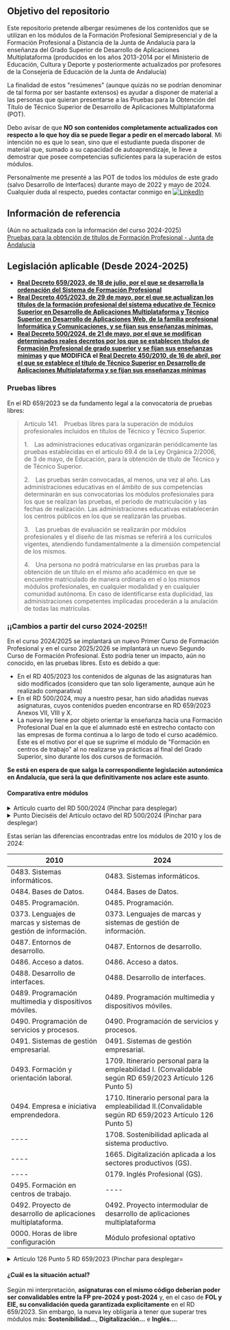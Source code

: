 
## Objetivo del repositorio

Este repositorio pretende albergar resúmenes de los contenidos que se utilizan en los módulos de la Formación Profesional Semipresencial y de la Formación Profesional a Distancia de la Junta de Andalucía para la enseñanza del Grado Superior de Desarrollo de Aplicaciones Multiplataforma (producidos en los años 2013-2014 por el Ministerio de Educación, Cultura y Deporte y posteriormente actualizados por profesores de la Consejería de Educación de la Junta de Andalucía)

La finalidad de estos "resúmenes" (aunque quizás no se podrían denominar de tal forma por ser bastante extensos) es ayudar a disponer de material a las personas que quieran presentarse a las Pruebas para la Obtención del Título de Técnico Superior de Desarrollo de Aplicaciones Multiplataforma (POT). 

Debo avisar de que **NO son contenidos completamente actualizados con respecto a lo que hoy día se puede llegar a pedir en el mercado laboral**. Mi intención no es que lo sean, sino que el estudiante pueda disponer de material que, sumado a su capacidad de autoaprendizaje, le lleve a demostrar que posee competencias suficientes para la superación de estos módulos.

Personalmente me presenté a las POT de todos los módulos de este grado (salvo Desarrollo de Interfaces) durante mayo de 2022 y mayo de 2024. Cualquier duda al respecto, puedes contactar conmigo en [![LinkedIn](https://img.shields.io/badge/LinkedIn-%230077B5.svg?logo=linkedin&logoColor=white)](https://www.linkedin.com/in/robertomoreno/)

## Información de referencia
(Aún no actualizada con la información del curso 2024-2025)   
[Pruebas para la obtención de títulos de Formación Profesional - Junta de Andalucía](https://www.juntadeandalucia.es/educacion/portals/web/formacion-profesional-andaluza/quiero-formarme/pruebas-y-procedimientos/pruebas-obtencion-titulos)

## Legislación aplicable (Desde 2024-2025)
- **[Real Decreto 659/2023, de 18 de julio, por el que se desarrolla la ordenación del Sistema de Formación Profesional](https://www.boe.es/diario_boe/txt.php?id=BOE-A-2023-16889)**
- **[Real Decreto 405/2023, de 29 de mayo, por el que se actualizan los títulos de la formación profesional del sistema educativo de Técnico Superior en Desarrollo de Aplicaciones Multiplataforma y Técnico Superior en Desarrollo de Aplicaciones Web, de la familia profesional Informática y Comunicaciones, y se fijan sus enseñanzas mínimas.](https://www.boe.es/buscar/doc.php?id=BOE-A-2023-13221)**
- **[Real Decreto 500/2024, de 21 de mayo, por el que se modifican determinados reales decretos por los que se establecen títulos de Formación Profesional de grado superior y se fijan sus enseñanzas mínimas](https://www.boe.es/diario_boe/txt.php?id=BOE-A-2024-10685) **y que MODIFICA el** [Real Decreto 450/2010, de 16 de abril, por el que se establece el título de Técnico Superior en Desarrollo de Aplicaciones Multiplataforma y se fijan sus enseñanzas mínimas](https://www.boe.es/buscar/doc.php?id=BOE-A-2010-8067)**

### Pruebas libres 

En el RD 659/2023 se da fundamento legal a la convocatoria de pruebas libres:

> Artículo 141. Pruebas libres para la superación de módulos profesionales incluidos en títulos de Técnico y Técnico Superior.
>
> 1. Las administraciones educativas organizarán periódicamente las pruebas establecidas en el artículo 69.4 de la Ley Orgánica 2/2006, de 3 de mayo, de Educación, para la obtención de título de Técnico y de Técnico Superior.
>
> 2. Las pruebas serán convocadas, al menos, una vez al año. Las administraciones educativas en el ámbito de sus competencias determinarán en sus convocatorias los módulos profesionales para los que se realizan las pruebas, el periodo de matriculación y las fechas de realización. Las administraciones educativas establecerán los centros públicos en los que se realizarán las pruebas.
>
> 3. Las pruebas de evaluación se realizarán por módulos profesionales y el diseño de las mismas se referirá a los currículos vigentes, atendiendo fundamentalmente a la dimensión competencial de los mismos.
>
> 4. Una persona no podrá matricularse en las pruebas para la obtención de un título en el mismo año académico en que se encuentre matriculado de manera ordinaria en el o los mismos módulos profesionales, en cualquier modalidad y en cualquier comunidad autónoma. En caso de identificarse esta duplicidad, las administraciones competentes implicadas procederán a la anulación de todas las matrículas.

### ¡¡Cambios a partir del curso 2024-2025!!

En el curso 2024/2025 se implantará un nuevo Primer Curso de Formación Profesional y en el curso 2025/2026 se implantará un nuevo Segundo Curso de Formación Profesional.
Esto podría tener un impacto, aún no conocido, en las pruebas libres. Esto es debido a que:
- En el RD 405/2023 los contenidos de algunas de las asignaturas han sido modificados (considero que tan solo ligeramente, aunque aún he realizado comparativa)
- En el RD 500/2024, muy a nuestro pesar, han sido añadidas nuevas asignaturas, cuyos contenidos pueden encontrarse en RD 659/2023 Anexos VII, VIII y X.
- La nueva ley tiene por objeto orientar la enseñanza hacia una Formación Profesional Dual en la que el alumnado esté en estrecho contacto con las empresas de forma continua a lo largo de todo el curso académico. Este es el motivo por el que se suprime el módulo de "Formación en centros de trabajo" al no realizarse ya prácticas al final del Grado Superior, sino durante los dos cursos de formación.

**Se está en espera de que salga la correspondiente legislación autonómica en Andalucía, que será la que definitivamente nos aclare este asunto**.

#### Comparativa entre módulos

<details>
  <summary>Artículo cuarto del RD 500/2024 (Pinchar para desplegar)</summary>

> 1.º Se suprimen los siguientes módulos profesionales: Formación y orientación laboral. Empresa e iniciativa emprendedora y Formación en centros de trabajo, con el número de código que tuvieran en cada caso.
>
> 2.º El módulo de «Proyecto», con la denominación específica que corresponda, pasa a denominarse «Proyecto intermodular», manteniendo el resto de la denominación y número de código específico que tuviera en cada uno de los reales decretos afectados.
>
> 3.º Se incluyen los siguientes módulos profesionales al final del listado del artículo 10: 0179. Inglés Profesional (GS). 1709. Itinerario personal para la empleabilidad I. 1710. Itinerario personal para la empleabilidad II. 1665. Digitalización aplicada a los sectores productivos (GS). 1708. Sostenibilidad aplicada al sistema productivo y Módulo profesional optativo.
</details>

<details>
  <summary>Punto Dieciséis del Artículo octavo del RD 500/2024 (Pinchar para desplegar) </summary>

> Dieciséis. En el Real Decreto 450/2010, de 16 de abril, por el que se establece el título de Técnico Superior en Desarrollo de Aplicaciones Multiplataforma y se fijan sus enseñanzas mínimas, se incluye como anexo III el que figura como anexo XVII en el presente real decreto.
</details>

Estas serían las diferencias encontradas entre los módulos de 2010 y los de 2024:

| 2010                                                            | 2024                                                                                                     |
|-----------------------------------------------------------------|----------------------------------------------------------------------------------------------------------|
| 0483. Sistemas informáticos.                                    | 0483. Sistemas informáticos.                                                                             |
| 0484. Bases de Datos.                                           | 0484. Bases de Datos.                                                                                    |
| 0485. Programación.                                             | 0485. Programación.                                                                                      |
| 0373. Lenguajes de marcas y sistemas de gestión de información. | 0373. Lenguajes de marcas y sistemas de gestión de información.                                          | 
| 0487. Entornos de desarrollo.                                   | 0487. Entornos de desarrollo.                                                                            |
| 0486. Acceso a datos.                                           | 0486. Acceso a datos.                                                                                    |
| 0488. Desarrollo de interfaces.                                 | 0488. Desarrollo de interfaces.                                                                          |
| 0489. Programación multimedia y dispositivos móviles.           | 0489. Programación multimedia y dispositivos móviles.                                                    |
| 0490. Programación de servicios y procesos.                     | 0490. Programación de servicios y procesos.                                                              |
| 0491. Sistemas de gestión empresarial.                          | 0491. Sistemas de gestión empresarial.                                                                   |
| 0493. Formación y orientación laboral.                          | 1709. Itinerario personal para la empleabilidad I. (Convalidable según RD 659/2023 Artículo 126 Punto 5) | 
| 0494. Empresa e iniciativa emprendedora.                        | 1710. Itinerario personal para la empleabilidad II.(Convalidable según RD 659/2023 Artículo 126 Punto 5) |
| ----                                                            | 1708. Sostenibilidad aplicada al sistema productivo.                                                     |
| ----                                                            | 1665. Digitalización aplicada a los sectores productivos (GS).                                           |
| ----                                                            | 0179. Inglés Profesional (GS).                                                                           |
| 0495. Formación en centros de trabajo.                          | ----                                                                                                     |
| 0492. Proyecto de desarrollo de aplicaciones multiplataforma.   | 0492. Proyecto intermodular de desarrollo de aplicaciones multiplataforma                                |
| 0000. Horas de libre configuración                              | Módulo profesional optativo                                                                              |

<details>
  <summary>Artículo 126 Punto 5 RD 659/2023 (Pinchar para desplegar=</summary>

> 5. Los módulos profesionales de Itinerario personal para la empleabilidad I y II serán objeto de convalidación entre ofertas formativas. 
> \[...]
> La convalidación será total en el caso de haber cursado los módulos profesionales extintos de Formación y Orientación Laboral y Empresa e Iniciativa Emprendedora en ciclos formativos.
</details>

#### ¿Cuál es la situación actual?

Según mi interpretación, **asignaturas con el mismo código deberían poder ser convalidables entre la FP pre-2024 y post-2024** y, en el caso de **FOL y EIE, su convalidación queda garantizada explicitamente** en el RD 659/2023.
Sin embargo, la nueva ley obligaría a tener que superar tres módulos más: **Sostenibilidad...**, **Digitalización...** e **Inglés...**.